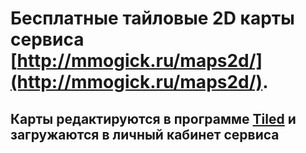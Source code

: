 # Бесплатные тайловые 2D карты сервиса [http://mmogick.ru/maps2d/](http://mmogick.ru/maps2d/).
## Карты редактируются в программе [Tiled](https://www.mapeditor.org/) и загружаются в личный кабинет сервиса